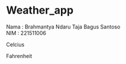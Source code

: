 # Weather_app

Nama : Brahmantya Ndaru Taja Bagus Santoso <br/>
NIM : 221511006 <br/>

Celcius<br/>

Fahrenheit<br/>
